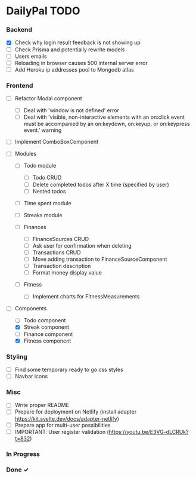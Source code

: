 # DailyPal TODO

### Backend

- [X] Check why login result feedback is not showing up  
- [ ] Check Prisma and potentially rewrite models  
- [ ] Users emails
- [ ] Reloading in browser causes 500 internal server error
- [ ] Add Heroku ip addresses pool to Mongodb atlas

### Frontend
- [ ] Refactor Modal component
  - [ ] Deal with 'window is not defined' error
  - [ ] Deal with 'visible, non-interactive elements with an on:click event must be accompanied by an on:keydown, on:keyup, or on:keypress event.' warning  

- [ ] Implement ComboBoxComponent  

- [ ] Modules  

  - [ ] Todo module  
    - [ ] Todo CRUD  
    - [ ] Delete completed todos after X time (specified by user)  
    - [ ] Nested todos  

  - [ ] Time spent module  

  - [ ] Streaks module

  - [ ] Finances  
    - [ ] FinanceSources CRUD  
    - [ ] Ask user for confirmation when deleting  
    - [ ] Transactions CRUD  
    - [ ] Move adding transaction to FinanceSourceComponent
    - [ ] Transaction description
    - [ ] Format money display value

  - [ ] Fitness  
    - [ ] Implement charts for FitnessMeasurements  

- [ ] Components  
  - [ ] Todo component  
  - [X] Streak component  
  - [ ] Finance component  
  - [X] Fitness component  

### Styling

- [ ] Find some temporary ready to go css styles
- [ ] Navbar icons

### Misc

- [ ] Write proper README
- [ ] Prepare for deployment on Netlify (install adapter https://kit.svelte.dev/docs/adapter-netlify)
- [ ] Prepare app for multi-user possibilities
- [ ] IMPORTANT: User register validation (https://youtu.be/E3VG-dLCRUk?t=832)

### In Progress



### Done ✓

